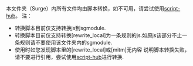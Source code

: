 本文件夹（Surge）内所有文件均由脚本转换，如不可用，请尝试使用[script-hub](https://github.com/Script-Hub-Org/Script-Hub/wiki)。
注：
* 转换脚本目前仅支持转换js到sgmodule.
* 转换脚本目前仅支持转换[rewrite_local]为一条规则的js.如原js该部分不止一条规则请不要使用该文件夹内的sgmodule.
* 使用时如您发现脚本里的[rewrite_local]或[mitm]无内容 说明脚本转换失败，请不要进行引用，尝试使用[script-hub](https://github.com/Script-Hub-Org/Script-Hub/wiki)进行转换.
